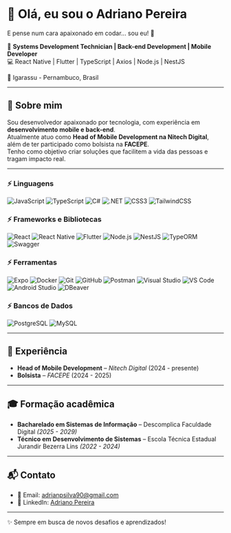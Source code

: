 # 👋 Olá, eu sou o Adriano Pereira  
E pense num cara apaixonado em codar... sou eu! 🚀  

🎯 **Systems Development Technician | Back-end Development | Mobile Developer**  
💻 React Native | Flutter | TypeScript | Axios | Node.js | NestJS  

📍 Igarassu - Pernambuco, Brasil  

---

## 🚀 Sobre mim
Sou desenvolvedor apaixonado por tecnologia, com experiência em **desenvolvimento mobile e back-end**.  
Atualmente atuo como **Head of Mobile Development na Nitech Digital**, além de ter participado como bolsista na **FACEPE**.  
Tenho como objetivo criar soluções que facilitem a vida das pessoas e tragam impacto real.  

---

### ⚡ Linguagens
![JavaScript](https://img.shields.io/badge/-JavaScript-F7DF1E?logo=javascript&logoColor=000&style=for-the-badge)
![TypeScript](https://img.shields.io/badge/-TypeScript-3178C6?logo=typescript&logoColor=fff&style=for-the-badge)
![C#](https://img.shields.io/badge/-C%23-239120?logo=csharp&logoColor=fff&style=for-the-badge)
![.NET](https://img.shields.io/badge/-.NET-512BD4?logo=dotnet&logoColor=fff&style=for-the-badge)
![CSS3](https://img.shields.io/badge/-CSS3-1572B6?logo=css3&logoColor=fff&style=for-the-badge)
![TailwindCSS](https://img.shields.io/badge/-TailwindCSS-06B6D4?logo=tailwindcss&logoColor=fff&style=for-the-badge)

### ⚡ Frameworks e Bibliotecas
![React](https://img.shields.io/badge/-React-61DAFB?logo=react&logoColor=000&style=for-the-badge)
![React Native](https://img.shields.io/badge/-React%20Native-61DAFB?logo=react&logoColor=000&style=for-the-badge)
![Flutter](https://img.shields.io/badge/-Flutter-02569B?logo=flutter&logoColor=fff&style=for-the-badge)
![Node.js](https://img.shields.io/badge/-Node.js-339933?logo=node.js&logoColor=fff&style=for-the-badge)
![NestJS](https://img.shields.io/badge/-NestJS-E0234E?logo=nestjs&logoColor=fff&style=for-the-badge)
![TypeORM](https://img.shields.io/badge/-TypeORM-FE0803?logo=typeorm&logoColor=fff&style=for-the-badge)
![Swagger](https://img.shields.io/badge/-Swagger-85EA2D?logo=swagger&logoColor=000&style=for-the-badge)

### ⚡ Ferramentas
![Expo](https://img.shields.io/badge/-Expo-000020?logo=expo&logoColor=fff&style=for-the-badge)
![Docker](https://img.shields.io/badge/-Docker-2496ED?logo=docker&logoColor=fff&style=for-the-badge)
![Git](https://img.shields.io/badge/-Git-F05032?logo=git&logoColor=fff&style=for-the-badge)
![GitHub](https://img.shields.io/badge/-GitHub-181717?logo=github&logoColor=fff&style=for-the-badge)
![Postman](https://img.shields.io/badge/-Postman-FF6C37?logo=postman&logoColor=fff&style=for-the-badge)
![Visual Studio](https://img.shields.io/badge/-Visual%20Studio-5C2D91?logo=visualstudio&logoColor=fff&style=for-the-badge)
![VS Code](https://img.shields.io/badge/-VS%20Code-007ACC?logo=visualstudiocode&logoColor=fff&style=for-the-badge)
![Android Studio](https://img.shields.io/badge/-Android%20Studio-3DDC84?logo=androidstudio&logoColor=fff&style=for-the-badge)
![DBeaver](https://img.shields.io/badge/-DBeaver-372923?logo=dbeaver&logoColor=fff&style=for-the-badge)

### ⚡ Bancos de Dados
![PostgreSQL](https://img.shields.io/badge/-PostgreSQL-4169E1?logo=postgresql&logoColor=fff&style=for-the-badge)
![MySQL](https://img.shields.io/badge/-MySQL-4479A1?logo=mysql&logoColor=fff&style=for-the-badge)

---

## 💼 Experiência
- **Head of Mobile Development** – *Nitech Digital* (2024 - presente)  
- **Bolsista** – *FACEPE* (2024 - 2025)  

---




## 🎓 Formação acadêmica
- **Bacharelado em Sistemas de Informação** – Descomplica Faculdade Digital *(2025 - 2029)*  
- **Técnico em Desenvolvimento de Sistemas** – Escola Técnica Estadual Jurandir Bezerra Lins *(2022 - 2024)*  

---

## 📬 Contato
- 📧 Email: [adrianpsilva90@gmail.com](mailto:adrianpsilva90@gmail.com)  
- 💼 LinkedIn: [Adriano Pereira](https://www.linkedin.com/in/adriano-pereira-4b8705287)  

---
✨ Sempre em busca de novos desafios e aprendizados!
